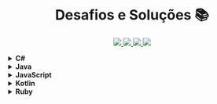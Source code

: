 <h1 align="center">Desafios e Soluções 📚</h1>

<p align="center">
  <a href="https://github.com/lucasrmagalhaes/desafios-DIO/issues">
    <img src="https://img.shields.io/github/issues/lucasrmagalhaes/desafios-DIO" /> 
  </a>
    
  <a href="https://github.com/lucasrmagalhaes/desafios-DIO/network/members">
    <img src="https://img.shields.io/github/forks/lucasrmagalhaes/desafios-DIO" /> 
  </a>
    
  <a href="https://github.com/lucasrmagalhaes/desafios-DIO/stargazers">
    <img src="https://img.shields.io/github/stars/lucasrmagalhaes/desafios-DIO" /> 
  </a>
    
   <a href="https://github.com/lucasrmagalhaes/desafios-DIO/blob/master/LICENSE">
    <img src="https://img.shields.io/github/license/lucasrmagalhaes/desafios-DIO" /> 
  </a>
</p>

<!-- C Sharp -->
<details>
    <summary><strong>C#</strong></summary>
    <br />
    <div align="left">
        <!-- Introdução a Programação com C# -->
        <table border=1>
            <tr>
                <th colspan="4">Introdução a Programação com C#</th>
            </tr>
            <tr>
                <th colspan="4"></th>
            </tr>
            <tr>
                <th>Etapa</th>
                <th>Desafio</th>
                <th>Solução</th>
                <th>Status</th>
            </tr>
            <tr>
                <td align="center">1</td>
                <td>Dividindo X por Y</td>
                <td><a href="https://github.com/EriFranca/DESAFIOS-DIO/tree/master/Desafios/C%23/01.%20Introdu%C3%A7%C3%A3o%20a%20Programa%C3%A7%C3%A3o%20com%20C%23">Código</a></td>
                <td align="center">✅</td>
            </tr>
            <tr>
                <td align="center">2</td>
                <td>Distância</td>
                <td><a href="https://github.com/lucasrmagalhaes/desafios-DIO/blob/master/Desafios/C%20Sharp/01.%20Introdu%C3%A7%C3%A3o%20a%20Programa%C3%A7%C3%A3o%20com%20C%23/2.%20Dist%C3%A2ncia/solucao.cs">Código</a></td>
                <td align="center">✅</td>
            </tr>
            <tr>
                <td align="center">3</td>
                <td>Quanta Mandioca?</td>
                <td><a href="https://github.com/lucasrmagalhaes/desafios-DIO/blob/master/Desafios/C%20Sharp/01.%20Introdu%C3%A7%C3%A3o%20a%20Programa%C3%A7%C3%A3o%20com%20C%23/3.%20Quanta%20Mandioca/solucao.cs">Código</a></td>
                <td align="center">✅</td>
        </table>
        <!-- Introdução a Programação com C# -->
        <!-- Introdução a Programação com .NET -->
        <table border=1>
            <tr>
                <th colspan="4">Introdução a Programação com .NET</th>
            </tr>
            <tr>
                <th colspan="4"></th>
            </tr>
            <tr>
                <th>Etapa</th>
                <th>Desafio</th>
                <th>Solução</th>
                <th>Status</th>
            </tr>
            <tr>
                <td align="center">1</td>
                <td>Dividindo X por Y</td>
                <td><a href="https://github.com/lucasrmagalhaes/desafios-DIO/blob/master/Desafios/C%20Sharp/07.%20%20Introdu%C3%A7%C3%A3o%20a%20Programa%C3%A7%C3%A3o%20com%20.NET/1.%20Dividindo%20X%20por%20Y/solucao.cs">Código</a></td>
                <td align="center">✅</td>
            </tr>
            <tr>
                <td align="center">2</td>
                <td>Bazinga!</td>
                <td><a href="https://github.com/lucasrmagalhaes/desafios-DIO/blob/master/Desafios/C%20Sharp/07.%20%20Introdu%C3%A7%C3%A3o%20a%20Programa%C3%A7%C3%A3o%20com%20.NET/2.%20Bazinga!/solucao.cs">Código</a></td>
                <td align="center">✅</td>
            </tr>
            <tr>
                <td align="center">3</td>
                <td>Coxinha de Bueno</td>
                <td><a href="https://github.com/lucasrmagalhaes/desafios-DIO/blob/master/Desafios/C%20Sharp/07.%20%20Introdu%C3%A7%C3%A3o%20a%20Programa%C3%A7%C3%A3o%20com%20.NET/3.%20Coxinha%20de%20Bueno/solucao.cs">Código</a></td>
                <td align="center">✅</td>
        </table>
        <!-- Introdução a Programação com .NET -->
        <!-- Desenvolvendo Algoritmos com C# -->
        <table border=1>
            <tr>
                <th colspan="4">Desenvolvendo Algoritmos com C#</th>
            </tr>
            <tr>
                <th colspan="4"></th>
            </tr>
            <tr>
                <th>Etapa</th>
                <th>Desafio</th>
                <th>Solução</th>
                <th>Status</th>
            </tr>
            <tr>
                <td align="center">1</td>
                <td>Cálculo de Viagem</td>
                <td><a href="https://github.com/lucasrmagalhaes/desafios-DIO/blob/master/Desafios/C%20Sharp/04.%20Desenvolvendo%20algoritmos%20com%20C%23/1.%20C%C3%A1lculo%20de%20Viagem/solucao.cs">Código</a></td>
                <td align="center">✅</td>
            </tr>
            <tr>
                <td align="center">2</td>
                <td>Álbum da Copa</td>
                <td><a href="https://github.com/lucasrmagalhaes/desafios-DIO/blob/master/Desafios/C%20Sharp/04.%20Desenvolvendo%20algoritmos%20com%20C%23/2.%20%C3%81lbum%20da%20Copa/solucao.cs">Código</a></td>
                <td align="center">✅</td>
            </tr>
            <tr>
                <td align="center">3</td>
                <td>Animal</td>
                <td><a href="https://github.com/lucasrmagalhaes/desafios-DIO/blob/master/Desafios/C%20Sharp/04.%20Desenvolvendo%20algoritmos%20com%20C%23/3.%20Animal/solucao.cs">Código</a></td>
                <td align="center">✅</td>
            </tr>
        </table>
        <!-- Desenvolvendo Algoritmos com C# -->
        <!-- Desafios Aritméticos em C# -->
        <table border=1>
            <tr>
                <th colspan="4">Desafios Aritméticos em C#</th>
            </tr>
            <tr>
                <th colspan="4"></th>
            </tr>
            <tr>
                <th>Etapa</th>
                <th>Desafio</th>
                <th>Solução</th>
                <th>Status</th>
            </tr>
            <tr>
                <td align="center">1</td>
                <td>Média 1</td>
                <td><a href="https://github.com/lucasrmagalhaes/desafios-DIO/blob/master/Desafios/C%20Sharp/06.%20Desafios%20Aritm%C3%A9ticos%20em%20C%23/1.%20M%C3%A9dia%201/solucao.cs">Código</a></td>
                <td align="center">✅</td>
            </tr>
            <tr>
                <td align="center">2</td>
                <td>Crescimento Populacional</td>
                <td><a href="https://github.com/lucasrmagalhaes/desafios-DIO/blob/master/Desafios/C%20Sharp/06.%20Desafios%20Aritm%C3%A9ticos%20em%20C%23/2.%20Crescimento%20Populacional/solucao.cs">Código</a></td>
                <td align="center">✅</td>
            </tr>
            <tr>
                <td align="center">3</td>
                <td>Bazinga!</td>
                <td><a href="https://github.com/lucasrmagalhaes/desafios-DIO/blob/master/Desafios/C%20Sharp/06.%20Desafios%20Aritm%C3%A9ticos%20em%20C%23/3.%20Bazinga!/solucao.cs">Código</a></td>
                <td align="center">✅</td>
            </tr>
            <tr>
                <td align="center">4</td>
                <td>Tempo de um Evento</td>
                <td><a href="https://github.com/lucasrmagalhaes/desafios-DIO/blob/master/Desafios/C%20Sharp/06.%20Desafios%20Aritm%C3%A9ticos%20em%20C%23/4.%20Tempo%20de%20um%20Evento/solucao.cs">Código</a></td>
                <td align="center">✅</td>
            </tr>
            <tr>
                <td align="center">5</td>
                <td>Comunicação em Piralândia</td>
                <td><a href="https://github.com/lucasrmagalhaes/desafios-DIO/blob/master/Desafios/C%20Sharp/06.%20Desafios%20Aritm%C3%A9ticos%20em%20C%23/5.%20Comunica%C3%A7%C3%A3o%20em%20Piral%C3%A2ndia/solucao.cs">Código</a></td>
                <td align="center">✅</td>
            </tr>
        </table>
        <!-- Desafios Aritméticos em C# -->
        <!-- Desafios Intermediários C# -->
        <table border=1>
            <tr>
                <th colspan="4">Desafios Intermediários C#</th>
            </tr>
            <tr>
                <th colspan="4" align="center">Take Blip Fullstack Developer #2</th>
            </tr>
            <tr>
                <th>Etapa</th>
                <th>Desafio</th>
                <th>Solução</th>
                <th>Status</th>
            </tr>
            <tr>
                <td align="center">1</td>
                <td>Crescimento Populacional</td>
                <td><a href="https://github.com/lucasrmagalhaes/desafios-DIO/blob/master/Desafios/C%20Sharp/09.%20Desafios%20Intermedi%C3%A1rios%20C%23/1.%20Crescimento%20Populacional/solucao.cs">Código</a></td>
                <td align="center">✅</td>
            </tr>
            <tr>
                <td align="center">2</td>
                <td>Preenchimento de Vetor I</td>
                <td><a href="https://github.com/lucasrmagalhaes/desafios-DIO/blob/master/Desafios/C%20Sharp/09.%20Desafios%20Intermedi%C3%A1rios%20C%23/2.%20Preenchimento%20de%20Vetor%20I/solucao.cs">Código</a></td>
                <td align="center">✅</td>
            </tr>
            <tr>
                <td align="center">3</td>
                <td>Trigo no Tabuleiro</td>
                <td><a href="https://github.com/lucasrmagalhaes/desafios-DIO/blob/master/Desafios/C%20Sharp/09.%20Desafios%20Intermedi%C3%A1rios%20C%23/3.%20Trigo%20no%20Tabuleiro/solucao.cs">Código</a></td>
                <td align="center">✅</td>
            </tr>
            </tr>
        </table>
        <!-- Desafios Intermediários C# -->
        <!-- Resolvendo Algoritmos -->
        <table border=1>
            <tr>
                <th colspan="4">Resolvendo Algoritmos</th>
            </tr>
            <tr>
                <th colspan="4"></th>
            </tr>
            <tr>
                <th>Etapa</th>
                <th>Desafio</th>
                <th>Solução</th>
                <th>Status</th>
            </tr>
            <tr>
                <td align="center">1</td>
                <td>Hora da Corrida</td>
                <td><a href="https://github.com/lucasrmagalhaes/desafios-DIO/blob/master/Desafios/C%20Sharp/02.%20Resolvendo%20Algoritmos/1.%20Hora%20da%20Corrida/solucao.cs">Código</a></td>
                <td align="center">✅</td>
            </tr>
            <tr>
                <td align="center">2</td>
                <td>Cardápio Aéreo</td>
                <td><a href="https://github.com/lucasrmagalhaes/desafios-DIO/blob/master/Desafios/C%20Sharp/02.%20Resolvendo%20Algoritmos/2.%20Card%C3%A1pio%20A%C3%A9reo/solucao.cs">Código</a></td>
                <td align="center">✅</td>
            </tr>
            <tr>
                <td align="center">3</td>
                <td>Pizza Antes do Final do Ano</td>
                <td><a href="https://github.com/lucasrmagalhaes/desafios-DIO/blob/master/Desafios/C%20Sharp/02.%20Resolvendo%20Algoritmos/3.%20Pizza%20Antes%20do%20Final%20do%20Ano/solucao.cs">Código</a></td>
                <td align="center">✅</td>
            </tr>
            <tr>
                <td align="center">4</td>
                <td>Conversão de Tempo</td>
                <td><a href="https://github.com/lucasrmagalhaes/desafios-DIO/blob/master/Desafios/C%20Sharp/02.%20Resolvendo%20Algoritmos/4.%20Convers%C3%A3o%20de%20Tempo/solucao.cs">Código</a></td>
                <td align="center">✅</td>
            </tr>
            <tr>
                <td align="center">5</td>
                <td>Idade em Dias</td>
                <td><a href="https://github.com/lucasrmagalhaes/desafios-DIO/blob/master/Desafios/C%20Sharp/02.%20Resolvendo%20Algoritmos/5.%20Idade%20em%20Dias/solucao.cs">Código</a></td>
                <td align="center">✅</td>
            </tr>
            <tr>
                <td align="center">6</td>
                <td>Tempo do Dobby</td>
                <td><a href="https://github.com/lucasrmagalhaes/desafios-DIO/blob/master/Desafios/C%20Sharp/02.%20Resolvendo%20Algoritmos/6.%20Tempo%20do%20Dobby/solucao.cs">Código</a></td>
                <td align="center">✅</td>
            </tr>
            <tr>
                <td align="center">7</td>
                <td>Rodízio de Cavalos e Carruagens</td>
                <td><a href="https://github.com/lucasrmagalhaes/desafios-DIO/blob/master/Desafios/C%20Sharp/02.%20Resolvendo%20Algoritmos/7.%20Rod%C3%ADzio%20de%20Cavalos%20e%20Carruagens/solucao.cs">Código</a></td>
                <td align="center">✅</td>
            </tr>
        </table>
        <!-- Resolvendo Algoritmos -->
        <!-- Solução de Problemas em C# -->
        <table border=1>
            <tr>
                <th colspan="4">Solução de Problemas em C#</th>
            </tr>
            <tr>
                <th colspan="4"></th>
            </tr>
            <tr>
                <th>Etapa</th>
                <th>Desafio</th>
                <th>Solução</th>
                <th>Status</th>
            </tr>
            <tr>
                <td align="center">1</td>
                <td>Consumo Médio do Automóvel</td>
                <td><a href="https://github.com/lucasrmagalhaes/desafios-DIO/blob/master/Desafios/C%20Sharp/05.%20Solu%C3%A7%C3%A3o%20de%20Problemas%20em%20C%23/1.%20Consumo%20M%C3%A9dio%20do%20Autom%C3%B3vel/solucao.cs">Código</a></td>
                <td align="center">✅</td>
            </tr>
            <tr>
                <td align="center">2</td>
                <td>DDD</td>
                <td><a href="https://github.com/lucasrmagalhaes/desafios-DIO/blob/master/Desafios/C%20Sharp/05.%20Solu%C3%A7%C3%A3o%20de%20Problemas%20em%20C%23/2.%20DDD/solucao.cs">Código</a></td>
                <td align="center">✅</td>
            </tr>
            <tr>
                <td align="center">3</td>
                <td>Aumento de Salário</td>
                <td><a href="https://github.com/lucasrmagalhaes/desafios-DIO/blob/master/Desafios/C%20Sharp/05.%20Solu%C3%A7%C3%A3o%20de%20Problemas%20em%20C%23/3.%20Aumento%20de%20Sal%C3%A1rio/solucao.cs">Código</a></td>
                <td align="center">✅</td>
            </tr>
        </table>
        <!-- Solução de Problemas em C# -->
        <!-- Solução de Problemas Essencias com C# -->
        <table border=1>
            <tr>
                <th colspan="4">Solução de Problemas Essencias com C#</th>
            </tr>
            <tr>
                <th colspan="4"></th>
            </tr>
            <tr>
                <th>Etapa</th>
                <th>Desafio</th>
                <th>Solução</th>
                <th>Status</th>
            </tr>
            <tr>
                <td align="center">1</td>
                <td>Quadrado e ao Cubo</td>
                <td><a href="https://github.com/lucasrmagalhaes/desafios-DIO/blob/master/Desafios/C%20Sharp/03.%20Solu%C3%A7%C3%A3o%20de%20Problemas%20Essenciais%20com%20C%23/1.%20Quadrado%20e%20ao%20Cubo/solucao.cs">Código</a></td>
                <td align="center">✅</td>
            </tr>
            <tr>
                <td align="center">2</td>
                <td>A Corrida de Tartarugas</td>
                <td><a href="https://github.com/lucasrmagalhaes/desafios-DIO/blob/master/Desafios/C%20Sharp/03.%20Solu%C3%A7%C3%A3o%20de%20Problemas%20Essenciais%20com%20C%23/2.%20A%20Corrida%20de%20Tartarugas/solucao.cs">Código</a></td>
                <td align="center">✅</td>
            </tr>
            <tr>
                <td align="center">3</td>
                <td>Ultrapassando V</td>
                <td><a href="https://github.com/lucasrmagalhaes/desafios-DIO/blob/master/Desafios/C%20Sharp/03.%20Solu%C3%A7%C3%A3o%20de%20Problemas%20Essenciais%20com%20C%23/3.%20Ultrapassando%20V/solucao.cs">Código</a></td>
                <td align="center">✅</td>
            </tr>
            <tr>
                <td align="center">4</td>
                <td>Validação de Nota</td>
                <td><a href="https://github.com/lucasrmagalhaes/desafios-DIO/blob/master/Desafios/C%20Sharp/03.%20Solu%C3%A7%C3%A3o%20de%20Problemas%20Essenciais%20com%20C%23/4.%20Valida%C3%A7%C3%A3o%20de%20Nota/solucao.cs">Código</a></td>
                <td align="center">✅</td>
            </tr>
            <tr>
                <td align="center">5</td>
                <td>Pedro Bento e o Mundo de OZ</td>
                <td><a href="https://github.com/lucasrmagalhaes/desafios-DIO/blob/master/Desafios/C%20Sharp/03.%20Solu%C3%A7%C3%A3o%20de%20Problemas%20Essenciais%20com%20C%23/5.%20Pedro%20Bento%20e%20o%20Mundo%20de%20OZ/solucao.cs">Código</a></td>
                <td align="center">✅</td>
            </tr>
        </table>
        <!-- Solução de Problemas Essencias com C# -->
        <!-- Praticando Programação em C# -->
        <table border=1>
            <tr>
                <th colspan="4">Praticando Programação em C#</th>
            </tr>
            <tr>
                <th colspan="4"></th>
            </tr>
            <tr>
                <th>Etapa</th>
                <th>Desafio</th>
                <th>Solução</th>
                <th>Status</th>
            </tr>
            <tr>
                <td align="center">1</td>
                <td><a href="https://github.com/lucasrmagalhaes/desafios-DIO/blob/master/Desafios/C%20Sharp/08.%20Praticando%20Programa%C3%A7%C3%A3o%20em%20C%23/1.%20Coordenadas%20de%20um%20Ponto/README.md">Coordenadas de um Ponto</a></td>
                <td><a href="https://github.com/lucasrmagalhaes/desafios-DIO/blob/master/Desafios/C%20Sharp/08.%20Praticando%20Programa%C3%A7%C3%A3o%20em%20C%23/1.%20Coordenadas%20de%20um%20Ponto/solucao.cs">Código</a></td>
                <td align="center">✅</td>
            </tr>
            <tr>
                <td align="center">2</td>
                <td><a href="https://github.com/lucasrmagalhaes/desafios-DIO/blob/master/Desafios/C%20Sharp/08.%20Praticando%20Programa%C3%A7%C3%A3o%20em%20C%23/2.%20Compras%20no%20Supermercado/README.md">Compras no Supermercado</a></td>
                <td><a href="https://github.com/lucasrmagalhaes/desafios-DIO/blob/master/Desafios/C%20Sharp/08.%20Praticando%20Programa%C3%A7%C3%A3o%20em%20C%23/2.%20Compras%20no%20Supermercado/solucao.cs">Código</a></td>
                <td align="center">✅</td>
            </tr>
            <tr>
                <td align="center">3</td>
                <td><a href="https://github.com/lucasrmagalhaes/desafios-DIO/blob/master/Desafios/C%20Sharp/08.%20Praticando%20Programa%C3%A7%C3%A3o%20em%20C%23/3.%20Pink%20e%20C%C3%A9rebro/README.md">Pink e Cérebro</a></td>
                <td><a href="https://github.com/lucasrmagalhaes/desafios-DIO/blob/master/Desafios/C%20Sharp/08.%20Praticando%20Programa%C3%A7%C3%A3o%20em%20C%23/3.%20Pink%20e%20C%C3%A9rebro/solucao.cs">Código</a></td>
                <td align="center">✅</td>
            </tr>
        </table>
        <!-- Praticando Programação em C# -->
        <!-- Primeiros desafios em C# -->
        <table border=1>
            <tr>
                <th colspan="4">Primeiros desafios em C#</th>
            </tr>
            <tr>
                <th colspan="4">Take Blip Fullstack Developer #2</th>
            </tr>
            <tr>
                <th>Etapa</th>
                <th>Desafio</th>
                <th>Solução</th>
                <th>Status</th>
            </tr>
            <tr>
                <td align="center">1</td>
                <td>Distância</td>
                <td><a href="https://github.com/lucasrmagalhaes/desafios-DIO/blob/primeiros_desafios_em_c%23/Desafios/C%20Sharp/10.%20Primeiros%20desafios%20em%20C%23/1.%20Dist%C3%A2ncia/solucao.cs">Código</a></td>
                <td align="center">✅</td>
            </tr>
            <tr>
                <td align="center">2</td>
                <td>Diferença</td>
                <td><a href="https://github.com/lucasrmagalhaes/desafios-DIO/blob/primeiros_desafios_em_c%23/Desafios/C%20Sharp/10.%20Primeiros%20desafios%20em%20C%23/2.%20Diferen%C3%A7a/solucao.cs">Código</a></td>
                <td align="center">✅</td>
            </tr>
            <tr>
                <td align="center">3</td>
                <td>Média 1</td>
                <td><a href="https://github.com/lucasrmagalhaes/desafios-DIO/blob/primeiros_desafios_em_c%23/Desafios/C%20Sharp/10.%20Primeiros%20desafios%20em%20C%23/3.%20M%C3%A9dia%201/solucao.cs">Código</a></td>
                <td align="center">✅</td>
            </tr>
        </table>
        <!-- Potencial .Net developer em C# -->
        <table border=1>
            <tr>
                <th colspan="4">Potencial .Net developereem C#</th>
            </tr>
            <tr>
                <th colspan="4"></th>
            </tr>
            <tr>
                <th>Etapa</th>
                <th>Desafio</th>
                <th>Solução</th>
                <th>Status</th>
            </tr>
            <tr>
                <td align="center">1</td>
                <td>Subtraindo o produto e a soma de um número inteiro</td>
                <td><a href="">Código</a></td>
                <td align="center">✅</td>
            </tr>
            <tr>
                <td align="center">2</td>
                <td>Encaixa ou Não?</td>
                <td><a href="">Código</a></td>
                <td align="center">✅</td>
            </tr>
            <tr>
                <td align="center">3</td>
                <td>Três Divisores</td>
                <td><a href="">Código</a></td>
                <td align="center">✅</td>
            </tr>
            <tr>
                <td align="center">4</td>
                <td>Elemento Majoritário</td>
                <td><a href="">Código</a></td>
                <td align="center">✅</td>
            </tr> 
            <tr>
                <td align="center">5</td>
                <td>Aumento de Salário</td>
                <td><a href="">Código</a></td>
                <td align="center">✅</td>
            </tr> 
            <tr>
                <td align="center">6</td>
                <td>A Corrida de Tartarugas</td>
                <td><a href="">Código</a></td>
                <td align="center">✅</td>
            </tr>     
        </table>
        <!-- Primeiros desafios em C# -->
    </div>
</details>
<!-- C Sharp -->

<!-- Java -->
<details>
    <summary><strong>Java</strong></summary>
    <br />
    <div align="left">
        <!-- Ordenação e Filtros em Java -->
        <table border=1>
            <tr>
                <th colspan="4">Ordenação e Filtros em Java</th>
            </tr>
            <tr>
                <th colspan="4"></th>
            </tr>
            <tr>
                <th>Etapa</th>
                <th>Desafio</th>
                <th>Solução</th>
                <th>Status</th>
            </tr>
            <tr>
                <td align="center">1</td>
                <td>Ordenando Números Pares e Ímpares</td>
                <td><a href="https://github.com/lucasrmagalhaes/desafios-DIO/blob/master/Desafios/Java/1.%20Ordena%C3%A7%C3%A3o%20e%20Filtros%20em%20Java/1.%20Ordenando%20N%C3%BAmeros%20Pares%20e%20%C3%8Dmpares/OrderingEvenNumbers.java">Código</a></td>
                <td align="center">✅</td>
            </tr>
            <tr>
                <td align="center">2</td>
                <td>Compras no Supermercado</td>
                <td><a href="https://github.com/lucasrmagalhaes/desafios-DIO/blob/master/Desafios/Java/1.%20Ordena%C3%A7%C3%A3o%20e%20Filtros%20em%20Java/2.%20Compras%20no%20Supermercado/SupermarketShopping.java">Código</a></td>
                <td align="center">✅</td>
            </tr>
            <tr>
                <td align="center">3</td>
                <td>Uniformes de Final de Ano</td>
                <td><a href="https://github.com/lucasrmagalhaes/desafios-DIO/blob/master/Desafios/Java/1.%20Ordena%C3%A7%C3%A3o%20e%20Filtros%20em%20Java/3.%20Uniformes%20de%20Final%20de%20Ano/YearEndUniform.java">Código</a></td>
                <td align="center">✅</td>
            </tr>
            <tr>
                <td align="center">4</td>
                <td>Fila do Banco</td>
                <td><a href="https://github.com/lucasrmagalhaes/desafios-DIO/blob/master/Desafios/Java/1.%20Ordena%C3%A7%C3%A3o%20e%20Filtros%20em%20Java/4.%20Fila%20do%20Banco/BankQueue.java">Código</a></td>
                <td align="center">✅</td>
            </tr>
            <tr>
                <td align="center">5</td>
                <td>Gincana no Acampamento</td>
                <td><a href="https://github.com/lucasrmagalhaes/desafios-DIO/blob/master/Desafios/Java/1.%20Ordena%C3%A7%C3%A3o%20e%20Filtros%20em%20Java/5.%20Gincana%20no%20Acampamento/GymkhanaInTheCamp.java">Código</a></td>
                <td align="center">✅</td>
            </tr>
        </table>
        <!-- Resolvendo Algoritmos com Java -->
        <table border=1>
            <tr>
                <th colspan="4">Resolvendo Algoritmos com Java</th>
            </tr>
            <tr>
                <th colspan="4"></th>
            </tr>
            <tr>
                <th>Etapa</th>
                <th>Desafio</th>
                <th>Solução</th>
                <th>Status</th>
            </tr>
            <tr>
                <td align="center">1</td>
                <td>Coração das Cartas</td>
                <td><a href="https://github.com/lucasrmagalhaes/desafios-DIO/blob/master/Desafios/Java/2.%20Resolvendo%20Algoritmos%20com%20Java/1.%20Cora%C3%A7%C3%A3o%20das%20Cartas/Main.java">Código</a></td>
                <td align="center">✅</td>
            </tr>
            <tr>
                <td align="center">2</td>
                <td>Abreviando Posts do Blog</td>
                <td><a href="https://github.com/lucasrmagalhaes/desafios-DIO/blob/master/Desafios/Java/2.%20Resolvendo%20Algoritmos%20com%20Java/2.%20Abreviando%20Posts%20do%20Blog/Main.java">Código</a></td>
                <td align="center">✅</td>
            </tr>
            <tr>
                <td align="center">3</td>
                <td>Combinação de Strings</td>
                <td><a href="https://github.com/lucasrmagalhaes/desafios-DIO/blob/master/Desafios/Java/2.%20Resolvendo%20Algoritmos%20com%20Java/3.%20Combina%C3%A7%C3%A3o%20de%20Strings/Main.java">Código</a></td>
                <td align="center">✅</td>
            </tr>
            <tr>
                <td align="center">4</td>
                <td>Hash Mágico</td>
                <td><a href="https://github.com/lucasrmagalhaes/desafios-DIO/blob/master/Desafios/Java/2.%20Resolvendo%20Algoritmos%20com%20Java/4.%20Hash%20M%C3%A1gico/Main.java">Código</a></td>
                <td align="center">✅</td>
            </tr>
            <tr>
                <td align="center">5</td>
                <td>O Tabuleiro Secreto</td>
                <td><a href="https://github.com/lucasrmagalhaes/desafios-DIO/blob/master/Desafios/Java/2.%20Resolvendo%20Algoritmos%20com%20Java/5.%20O%20Tabuleiro%20Secreto/Main.java">Código</a></td>
                <td align="center">✅</td>
            </tr>
        </table>
        <!-- Solução de Problemas Básicos em Java -->
        <table border=1>
            <tr>
                <th colspan="4">Solução de Problemas Básicos em Java</th>
            </tr>
            <tr>
                <th colspan="4"></th>
            </tr>
            <tr>
                <th>Etapa</th>
                <th>Desafio</th>
                <th>Solução</th>
                <th>Status</th>
            </tr>
            <tr>
                <td align="center">1</td>
                <td>Exibindo Números Pares</td>
                <td><a href="https://github.com/lucasrmagalhaes/desafios-DIO/blob/master/Desafios/Java/3.%20Solu%C3%A7%C3%A3o%20de%20Problemas%20B%C3%A1sicos%20em%20Java/1.%20Exibindo%20N%C3%BAmeros%20Pares/solucao.java">Código</a></td>
                <td align="center">✅</td>
            </tr>
            <tr>
                <td align="center">2</td>
                <td>Idade em Dias</td>
                <td><a href="https://github.com/lucasrmagalhaes/desafios-DIO/blob/master/Desafios/Java/3.%20Solu%C3%A7%C3%A3o%20de%20Problemas%20B%C3%A1sicos%20em%20Java/2.%20Idade%20em%20Dias/solucao.java">Código</a></td>
                <td align="center">✅</td>
            </tr>
            <tr>
                <td align="center">3</td>
                <td>Notas da Prova</td>
                <td><a href="https://github.com/lucasrmagalhaes/desafios-DIO/blob/master/Desafios/Java/3.%20Solu%C3%A7%C3%A3o%20de%20Problemas%20B%C3%A1sicos%20em%20Java/3.%20Notas%20da%20Prova/solucao.java">Código</a></td>
                <td align="center">✅</td>
            </tr>
        </table>
    </div>
</details>

<!-- JavaScript -->
<details> 
    <summary><strong>JavaScript</strong></summary>
    <br />
    <div align="left">
        <!-- Introdução a Programação -->
        <table border=1>
            <tr>
                <th colspan="4">Introdução a Programação</th>
            </tr>
            <tr>
                <th colspan="4"></th>
            </tr>
            <tr>
                <th>Etapa</th>
                <th>Desafio</th>
                <th>Solução</th>
                <th>Status</th>
            </tr>
            <tr>
                <td align="center">1</td>
                <td>Dividindo X por Y</td>
                <td><a href="https://github.com/lucasrmagalhaes/desafios-DIO/blob/master/Desafios/JavaScript/1.%20Introdu%C3%A7%C3%A3o%20a%20Programa%C3%A7%C3%A3o/1.1.%20Dvividindo%20X%20por%20Y/solucao.js">Código</a></td>
                <td align="center">✅</td>
            </tr>
            <tr>
                <td align="center">2</td>
                <td>Distância</td>
                <td><a href="https://github.com/lucasrmagalhaes/desafios-DIO/blob/master/Desafios/JavaScript/1.%20Introdu%C3%A7%C3%A3o%20a%20Programa%C3%A7%C3%A3o/1.2.%20Dist%C3%A2ncia/solucao.js">Código</a></td>
                <td align="center">✅</td>
            </tr>
            <tr>
                <td align="center">3</td>
                <td>Quanta Mandioca?</td>
                <td><a href="https://github.com/lucasrmagalhaes/desafios-DIO/blob/master/Desafios/JavaScript/1.%20Introdu%C3%A7%C3%A3o%20a%20Programa%C3%A7%C3%A3o/1.3.%20Quanta%20Mandioca/solucao.js">Código</a></td>
                <td align="center">✅</td>
            </tr>
        </table>
        <!-- Introdução a Programação com JavaScript -->
        <table border=1>
            <tr>
                <th colspan="4">Introdução a Programação com JavaScript</th>
            </tr>
            <tr>
                <th colspan="4"></th>
            </tr>
            <tr>
                <th>Etapa</th>
                <th>Desafio</th>
                <th>Solução</th>
                <th>Status</th>
            </tr>
            <tr>
                <td align="center">1</td>
                <td>Visita na Feira</td>
                <td><a href="https://github.com/lucasrmagalhaes/desafios-DIO/blob/master/Desafios/JavaScript/7.%20Introdu%C3%A7%C3%A3o%20a%20Programa%C3%A7%C3%A3o%20com%20JavaScript/1.%20Visita%20na%20Feira/solucao.js">Código</a></td>
                <td align="center">✅</td>
            </tr>
            <tr>
                <td align="center">2</td>
                <td>Multiplicação Simples</td>
                <td><a href="https://github.com/lucasrmagalhaes/desafios-DIO/blob/master/Desafios/JavaScript/7.%20Introdu%C3%A7%C3%A3o%20a%20Programa%C3%A7%C3%A3o%20com%20JavaScript/2.%20Multiplica%C3%A7%C3%A3o%20Simples/solucao.js">Código</a></td>
                <td align="center">✅</td>
            </tr>
            <tr>
                <td align="center">3</td>
                <td>Folha de Pagamento</td>
                <td><a href="https://github.com/lucasrmagalhaes/desafios-DIO/blob/master/Desafios/JavaScript/7.%20Introdu%C3%A7%C3%A3o%20a%20Programa%C3%A7%C3%A3o%20com%20JavaScript/3.%20Folha%20de%20Pagamento/solucao.js">Código</a></td>
                <td align="center">✅</td>
            </tr>
        </table>
        <!-- Fundamentos Aritméticos -->
        <table border=1>
            <tr>
                <th colspan="4">Fundamentos Aritméticos</th>
            </tr>
            <tr>
                <th colspan="4"></th>
            </tr>
            <tr>
                <th>Etapa</th>
                <th>Desafio</th>
                <th>Solução</th>
                <th>Status</th>
            </tr>
            <tr>
                <td align="center">1</td>
                <td>Quantidade de Números Positivos</td>
                <td><a href="https://github.com/lucasrmagalhaes/desafios-DIO/blob/master/Desafios/JavaScript/2.%20Fundamentos%20Aritm%C3%A9ticos/2.1.%20Quantidade%20de%20N%C3%BAmeros%20Positivos/solucao.js">Código</a></td>
                <td align="center">✅</td>
            </tr>
            <tr>
                <td align="center">2</td>
                <td>Exibindo Números Pares</td>
                <td><a href="https://github.com/lucasrmagalhaes/desafios-DIO/blob/master/Desafios/JavaScript/2.%20Fundamentos%20Aritm%C3%A9ticos/2.2.%20Exibindo%20N%C3%BAmeros%20Pares/solucao.js">Código</a></td>
                <td align="center">✅</td>
            </tr>
            <tr>
                <td align="center">3</td>
                <td>Análise de Números</td>
                <td><a href="https://github.com/lucasrmagalhaes/desafios-DIO/blob/master/Desafios/JavaScript/2.%20Fundamentos%20Aritm%C3%A9ticos/2.3.%20An%C3%A1lise%20de%20N%C3%BAmeros/solucao.js">Código</a></td>
                <td align="center">✅</td>
            </tr>
            <tr>
                <td align="center">4</td>
                <td>Contagem de Cédulas</td>
                <td><a href="https://github.com/lucasrmagalhaes/desafios-DIO/blob/master/Desafios/JavaScript/2.%20Fundamentos%20Aritm%C3%A9ticos/2.4.%20Contagem%20de%20C%C3%A9dulas/solucao.js">Código</a></td>
                <td align="center">✅</td>
            </tr>
            <tr>
                <td align="center">5</td>
                <td>Consumo Médio do Automóvel</td>
                <td><a href="https://github.com/lucasrmagalhaes/desafios-DIO/blob/master/Desafios/JavaScript/2.%20Fundamentos%20Aritm%C3%A9ticos/2.5.%20Consumo%20M%C3%A9dio%20do%20Autom%C3%B3vel/solucao.js">Código</a></td>
                <td align="center">✅</td>
            </tr>
        </table>
        <!-- Problemas Aritméticos -->
        <table border=1>
            <tr>
                <th colspan="4">Problemas Aritméticos</th>
            </tr>
            <tr>
                <th colspan="4"></th>
            </tr>
            <tr>
                <th>Etapa</th>
                <th>Desafio</th>
                <th>Solução</th>
                <th>Status</th>
            </tr>
            <tr>
                <td align="center">1</td>
                <td>Soma Simples</td>
                <td><a href="https://github.com/lucasrmagalhaes/desafios-DIO/blob/master/Desafios/JavaScript/3.%20Problemas%20Aritm%C3%A9ticos/3.1.%20Soma%20Simples/solucao.js">Código</a></td>
                <td align="center">✅</td>
            </tr>
            <tr>
                <td align="center">2</td>
                <td>Coxinha de Bueno</td>
                <td><a href="https://github.com/lucasrmagalhaes/desafios-DIO/blob/master/Desafios/JavaScript/3.%20Problemas%20Aritm%C3%A9ticos/3.2.%20Coxinha%20de%20Bueno/solucao.js">Código</a></td>
                <td align="center">✅</td>
            </tr>
            <tr>
                <td align="center">3</td>
                <td>Cálculo da Viagem</td>
                <td><a href="https://github.com/lucasrmagalhaes/desafios-DIO/blob/master/Desafios/JavaScript/3.%20Problemas%20Aritm%C3%A9ticos/3.3.%20C%C3%A1lculo%20da%20Viagem/solucao.js">Código</a></td>
                <td align="center">✅</td>
            </tr>
            <tr>
                <td align="center">4</td>
                <td>Imposto de Renda</td>
                <td><a href="https://github.com/lucasrmagalhaes/desafios-DIO/blob/master/Desafios/JavaScript/3.%20Problemas%20Aritm%C3%A9ticos/3.4.%20Imposto%20de%20Renda/solucao.js">Código</a></td>
                <td align="center">✅</td>
            </tr>
            <tr>
                <td align="center">5</td>
                <td>Teorema da Divisão Euclidiana</td>
                <td><a href="https://github.com/lucasrmagalhaes/desafios-DIO/blob/master/Desafios/JavaScript/3.%20Problemas%20Aritm%C3%A9ticos/3.5.%20Teorema%20da%20Divis%C3%A3o%20Euclidiana/solucao.js">Código</a></td>
                <td align="center">✅</td>
            </tr>
        </table>
        <!-- Solução de Problemas Básicos em JavaScript -->
        <table border=1>
            <tr>
                <th colspan="4">Solução de Problemas Básicos em JavaScript</th>
            </tr>
            <tr>
                <th colspan="4"></th>
            </tr>
            <tr>
                <th>Etapa</th>
                <th>Desafio</th>
                <th>Solução</th>
                <th>Status</th>
            </tr>
            <tr>
                <td align="center">1</td>
                <td>Dividindo X por Y</td>
                <td><a href="https://github.com/lucasrmagalhaes/desafios-DIO/blob/master/Desafios/JavaScript/8.%20%20Solu%C3%A7%C3%A3o%20de%20Problemas%20B%C3%A1sicos%20em%20JavaScript/1.%20Dividindo%20X%20por%20Y/solucao.js">Código</a></td>
                <td align="center">✅</td>
            </tr>
            <tr>
                <td align="center">2</td>
                <td>Blobs</td>
                <td><a href="https://github.com/lucasrmagalhaes/desafios-DIO/blob/master/Desafios/JavaScript/8.%20%20Solu%C3%A7%C3%A3o%20de%20Problemas%20B%C3%A1sicos%20em%20JavaScript/2.%20Blobs/solucao.js">Código</a></td>
                <td align="center">✅</td>
            </tr>
            <tr>
                <td align="center">3</td>
                <td>Tipos de Combustível</td>
                <td><a href="https://github.com/lucasrmagalhaes/desafios-DIO/blob/master/Desafios/JavaScript/8.%20%20Solu%C3%A7%C3%A3o%20de%20Problemas%20B%C3%A1sicos%20em%20JavaScript/3.%20Tipo%20de%20Combust%C3%ADvel/solucao.js">Código</a></td>
                <td align="center">✅</td>
            </tr>
        </table>
        <!-- Soluções e Problemas Essenciais -->
        <table border=1>
            <tr>
                <th colspan="4">Soluções e Problemas Essenciais</th>
            </tr>
            <tr>
                <th colspan="4"></th>
            </tr>
            <tr>
                <th>Etapa</th>
                <th>Desafio</th>
                <th>Solução</th>
                <th>Status</th>
            </tr>
            <tr>
                <td align="center">1</td>
                <td>Quadrado e ao Cubo</td>
                <td><a href="https://github.com/lucasrmagalhaes/desafios-DIO/blob/master/Desafios/JavaScript/4.%20Solu%C3%A7%C3%A3o%20de%20Problemas%20Essenciais/4.1.%20Quadrado%20e%20ao%20Cubo/solucao.js">Código</a></td>
                <td align="center">✅</td>
            </tr>
            <tr>
                <td align="center">2</td>
                <td>A Corrida de Tartarugas</td>
                <td><a href="https://github.com/lucasrmagalhaes/desafios-DIO/blob/master/Desafios/JavaScript/4.%20Solu%C3%A7%C3%A3o%20de%20Problemas%20Essenciais/4.2.%20A%20Corrida%20de%20Tartarugas/solucao.js">Código</a></td>
                <td align="center">✅</td>
            </tr>
            <tr>
                <td align="center">3</td>
                <td>Ultrapassando V</td>
                <td><a href="https://github.com/lucasrmagalhaes/desafios-DIO/blob/master/Desafios/JavaScript/4.%20Solu%C3%A7%C3%A3o%20de%20Problemas%20Essenciais/4.3.%20Ultrapassando%20V/solucao.js">Código</a></td>
                <td align="center">✅</td>
            </tr>
            <tr>
                <td align="center">4</td>
                <td>Validação da Nota</td>
                <td><a href="https://github.com/lucasrmagalhaes/desafios-DIO/blob/master/Desafios/JavaScript/4.%20Solu%C3%A7%C3%A3o%20de%20Problemas%20Essenciais/4.4.%20Valida%C3%A7%C3%A3o%20da%20Nota/solucao.js">Código</a></td>
                <td align="center">✅</td>
            </tr>
            <tr>
                <td align="center">5</td>
                <td>Pedro Bento e o Mundo de OZ</td>
                <td><a href="https://github.com/lucasrmagalhaes/desafios-DIO/blob/master/Desafios/JavaScript/4.%20Solu%C3%A7%C3%A3o%20de%20Problemas%20Essenciais/4.5.%20Pedro%20Bento%20e%20o%20Mundo%20de%20OZ/solucao.js">Código</a></td>
                <td align="center">✅</td>
            </tr>
        </table>
        <!-- Busca e Laços de Repetição -->
        <table border=1>
            <tr>
                <th colspan="4">Busca e Laços de Repetição</th>
            </tr>
            <tr>
                <th colspan="4"></th>
            </tr>
            <tr>
                <th>Etapa</th>
                <th>Desafio</th>
                <th>Solução</th>
                <th>Status</th>
            </tr>
            <tr>
                <td align="center">1</td>
                <td>O Escolhido</td>
                <td><a href="https://github.com/lucasrmagalhaes/desafios-DIO/blob/master/Desafios/JavaScript/5.%20Busca%20e%20La%C3%A7os%20de%20Repeti%C3%A7%C3%A3o/5.1.%20O%20Escolhido/solucao.js">Código</a></td>
                <td align="center">✅</td>
            </tr>
            <tr>
                <td align="center">2</td>
                <td>Comunicação em Piralândia</td>
                <td><a href="https://github.com/lucasrmagalhaes/desafios-DIO/blob/master/Desafios/JavaScript/5.%20Busca%20e%20La%C3%A7os%20de%20Repeti%C3%A7%C3%A3o/5.2.%20Comunica%C3%A7%C3%A3o%20em%20Piral%C3%A2ndia/solucao.js">Código</a></td>
                <td align="center">✅</td>
            </tr>
            <tr>
                <td align="center">3</td>
                <td>Degustação de Vinho</td>
                <td><a href="https://github.com/lucasrmagalhaes/desafios-DIO/blob/master/Desafios/JavaScript/5.%20Busca%20e%20La%C3%A7os%20de%20Repeti%C3%A7%C3%A3o/5.3.%20Degusta%C3%A7%C3%A3o%20de%20Vinho/solucao.js">Código</a></td>
                <td align="center">✅</td>
            </tr>
            <tr>
                <td align="center">4</td>
                <td>Pink e Cérebro</td>
                <td><a href="https://github.com/lucasrmagalhaes/desafios-DIO/blob/master/Desafios/JavaScript/5.%20Busca%20e%20La%C3%A7os%20de%20Repeti%C3%A7%C3%A3o/5.4.%20Pink%20e%20C%C3%A9rebro/solution.js">Código</a></td>
                <td align="center">✅</td>
            </tr>
            <tr>
                <td align="center">5</td>
                <td>Menor e Posição</td>
                <td><a href="https://github.com/lucasrmagalhaes/desafios-DIO/blob/master/Desafios/JavaScript/5.%20Busca%20e%20La%C3%A7os%20de%20Repeti%C3%A7%C3%A3o/5.5.%20Menor%20e%20Posi%C3%A7%C3%A3o/solution.js">Código</a></td>
                <td align="center">✅</td>
            </tr>
        </table>
        <!-- Desenvolvimento de Problemas Avançados em JavaScript -->
        <table border=1>
            <tr>
                <th colspan="4">Desenvolvimento de Problemas Avançados em JavaScript</th>
            </tr>
            <tr>
                <th colspan="4"></th>
            </tr>
            <tr>
                <th>Etapa</th>
                <th>Desafio</th>
                <th>Solução</th>
                <th>Status</th>
            </tr>
            <tr>
                <td align="center">1</td>
                <td>Ordenando Números Pares e Ímpares</td>
                <td><a href="https://github.com/lucasrmagalhaes/desafios-DIO/blob/master/Desafios/JavaScript/6.%20Desenvolvimento%20de%20problemas%20avan%C3%A7ados%20em%20JavaScript/1.%20Ordenando%20N%C3%BAmeros%20Pares%20e%20%C3%8Dmpares/solucao.js">Código</a></td>
                <td align="center">✅</td>
            </tr>
            <tr>
                <td align="center">2</td>
                <td>Animal</td>
                <td><a href="https://github.com/lucasrmagalhaes/desafios-DIO/blob/master/Desafios/JavaScript/6.%20Desenvolvimento%20de%20problemas%20avan%C3%A7ados%20em%20JavaScript/2.%20Animal/solucao.js">Código</a></td>
                <td align="center">✅</td>
            </tr>
            <tr>
                <td align="center">3</td>
                <td>Compras no Supermercado</td>
                <td><a href="https://github.com/lucasrmagalhaes/desafios-DIO/blob/master/Desafios/JavaScript/6.%20Desenvolvimento%20de%20problemas%20avan%C3%A7ados%20em%20JavaScript/3.%20Compras%20no%20Supermercado/solucao.js">Código</a></td>
                <td align="center">✅</td>
            </tr>
        </table>
        <!-- Desafios Intermediários em Javascript -->
        <table border=1>
            <tr>
                <th colspan="4">Desafios Intermediários em Javascript</th>
            </tr>
            <tr>
                <th colspan="4"></th>
            </tr>
            <tr>
                <th>Etapa</th>
                <th>Desafio</th>
                <th>Solução</th>
                <th>Status</th>
            </tr>
            <tr>
                <td align="center">1</td>
                <td>Somando Munltiplos</td>
                <td><a href="https://github.com/EriFranca/DESAFIOS-DIO/tree/master/Desafios/JavaScript/9.%20Orange%20tech/1.%20Somando%20Multiplos">Código</a></td>
                <td align="center">✅</td>
            </tr>
            <tr>
                <td align="center">2</td>
                <td>Fuzzbuzz</td>
                <td><a href="https://github.com/EriFranca/DESAFIOS-DIO/tree/master/Desafios/JavaScript/9.%20Orange%20tech/2.%20FizzBuzz">Código</a></td>
                <td align="center">✅</td>
            </tr>
            <tr>
                <td align="center">3</td>
                <td>Uma Chamada Recursiva</td>
                <td><a href="https://github.com/EriFranca/DESAFIOS-DIO/tree/master/Desafios/JavaScript/9.%20Orange%20tech/3.%20Uma%20Chamada%20Recursiva">Código</a></td>
                <td align="center">✅</td>
            </tr>
            <tr>
                <td align="center">4</td>
                <td>Os Números São Iguais</td>
                <td><a href="https://github.com/EriFranca/DESAFIOS-DIO/tree/master/Desafios/JavaScript/9.%20Orange%20tech/4.%20Os%20N%C3%BAmeros%20s%C3%A3o%20Iguais">Código</a></td>
                <td align="center">✅</td>
            </tr>
            <tr>
                <td align="center">5</td>
                <td>Busca Sequencial</td>
                <td><a href="https://github.com/EriFranca/DESAFIOS-DIO/tree/master/Desafios/JavaScript/9.%20Orange%20tech/5.%20Busca%20Sequencial">Código</a></td>
                <td align="center">✅</td>
            </tr>
            <tr>
                <td align="center">6</td>
                <td>Fatorial Desajeitado</td>
                <td><a href="https://github.com/EriFranca/DESAFIOS-DIO/tree/master/Desafios/JavaScript/9.%20Orange%20tech/6.%20Fatorial%20Desajeitado">Código</a></td>
                <td align="center">✅</td>
            </tr>
            <tr>
                <td align="center">7</td>
                <td>Checagem de Palindromos</td>
                <td><a href="https://github.com/EriFranca/DESAFIOS-DIO/tree/master/Desafios/JavaScript/9.%20Orange%20tech/7.%20Checagem%20de%20Palindromos">Código</a></td>
                <td align="center">✅</td>
            </tr>
            <tr>
                <td align="center">8</td>
                <td>Quadrados Perfeitos</td>
                <td><a href="https://github.com/EriFranca/DESAFIOS-DIO/tree/master/Desafios/JavaScript/9.%20Orange%20tech/8.%20Quadrados%20Perfeitos">Código</a></td>
                <td align="center">✅</td>
            </tr>
            <tr>
                <td align="center">9</td>
                <td>Matriz Par e Impar</td>
                <td><a href="https://github.com/EriFranca/DESAFIOS-DIO/tree/master/Desafios/JavaScript/9.%20Orange%20tech/9.%20Matriz%20Par%20e%20Impar">Código</a></td>
                <td align="center">✅</td>
            </tr>
            <tr>
                <td align="center">10</td>
                <td>Validação de Parênteses</td>
                <td><a href="https://github.com/EriFranca/DESAFIOS-DIO/tree/master/Desafios/JavaScript/9.%20Orange%20tech/10.%20Valida%C3%A7%C3%A3o%20de%20Par%C3%AAnteses">Código</a></td>
                <td align="center">✅</td>
            </tr>
        </table>
    </div>
</details>

<!-- Kotlin -->
<details>
    <summary><strong>Kotlin</strong></summary>
    <br />
    <div align="left">
        <!-- Introdução a Programação em Kotlin -->
        <table border=1>
            <tr>
                <th colspan="4">Introdução a Programação em Kotlin</th>
            </tr>
            <tr>
                <th colspan="4"></th>
            </tr>
            <tr>
                <th>Etapa</th>
                <th>Desafio</th>
                <th>Solução</th>
                <th>Status</th>
            </tr>
            <tr>
                <td align="center">1</td>
                <td><a href="https://github.com/lucasrmagalhaes/desafios-DIO/blob/master/Desafios/Kotlin/1.%20Introdu%C3%A7%C3%A3o%20a%20programa%C3%A7%C3%A3o%20em%20Kotlin/1.%20Soma%20Simples/README.md">Soma Simples</a></td>
                <td><a href="https://github.com/lucasrmagalhaes/desafios-DIO/blob/master/Desafios/Kotlin/1.%20Introdu%C3%A7%C3%A3o%20a%20programa%C3%A7%C3%A3o%20em%20Kotlin/1.%20Soma%20Simples/solucao.kt">Código</a></td>
                <td align="center">✅</td>
            </tr>
            <tr>
                <td align="center">2</td>
                <td><a href="https://github.com/lucasrmagalhaes/desafios-DIO/blob/master/Desafios/Kotlin/1.%20Introdu%C3%A7%C3%A3o%20a%20programa%C3%A7%C3%A3o%20em%20Kotlin/2.%20N%C3%BAmeros%20%C3%8Dmpares/README.md">Números Ímpares</a></td>
                <td><a href="https://github.com/lucasrmagalhaes/desafios-DIO/blob/master/Desafios/Kotlin/1.%20Introdu%C3%A7%C3%A3o%20a%20programa%C3%A7%C3%A3o%20em%20Kotlin/2.%20N%C3%BAmeros%20%C3%8Dmpares/solucao.kt">Código</a></td>
                <td align="center">✅</td>
            </tr>
            <tr>
                <td align="center">3</td>
                <td><a href="https://github.com/lucasrmagalhaes/desafios-DIO/blob/master/Desafios/Kotlin/1.%20Introdu%C3%A7%C3%A3o%20a%20programa%C3%A7%C3%A3o%20em%20Kotlin/3.%20Quadrado%20e%20ao%20Cubo/README.md">Quadrado e ao Cubo</a></td>
                <td><a href="https://github.com/lucasrmagalhaes/desafios-DIO/blob/master/Desafios/Kotlin/1.%20Introdu%C3%A7%C3%A3o%20a%20programa%C3%A7%C3%A3o%20em%20Kotlin/3.%20Quadrado%20e%20ao%20Cubo/solucao.kt">Código</a></td>
                <td align="center">✅</td>
        </table>
        <!-- Solucionando Problemas em Kotlin -->
        <table border=1>
            <tr>
                <th colspan="4">Solucionando Problemas em Kotlin</th>
            </tr>
            <tr>
                <th colspan="4"></th>
            </tr>
            <tr>
                <th>Etapa</th>
                <th>Desafio</th>
                <th>Solução</th>
                <th>Status</th>
            </tr>
            <tr>
                <td align="center">1</td>
                <td><a href="https://github.com/lucasrmagalhaes/desafios-DIO/blob/master/Desafios/Kotlin/2.%20Solucionando%20problemas%20em%20Kotlin/1.%20Taxa%20de%20Imposto%20de%20Renda/README.md">Taxa de Imposto de Renda</a></td>
                <td><a href="https://github.com/lucasrmagalhaes/desafios-DIO/blob/master/Desafios/Kotlin/2.%20Solucionando%20problemas%20em%20Kotlin/1.%20Taxa%20de%20Imposto%20de%20Renda/solucao.kt">Código</a></td>
                <td align="center">✅</td>
            </tr>
            <tr>
                <td align="center">2</td>
                <td><a href="https://github.com/lucasrmagalhaes/desafios-DIO/blob/master/Desafios/Kotlin/2.%20Solucionando%20problemas%20em%20Kotlin/2.%20%C3%81rea%20do%20C%C3%ADrculo/README.md">Área do Círculo</a></td>
                <td><a href="https://github.com/lucasrmagalhaes/desafios-DIO/blob/master/Desafios/Kotlin/2.%20Solucionando%20problemas%20em%20Kotlin/2.%20%C3%81rea%20do%20C%C3%ADrculo/solucao.kt">Código</a></td>
                <td align="center">✅</td>
            </tr>
            <tr>
                <td align="center">3</td>
                <td><a href="https://github.com/lucasrmagalhaes/desafios-DIO/blob/master/Desafios/Kotlin/2.%20Solucionando%20problemas%20em%20Kotlin/3.%20Primo%20R%C3%A1pido/README.md">Primo Rápido</a></td>
                <td><a href="https://github.com/lucasrmagalhaes/desafios-DIO/blob/master/Desafios/Kotlin/2.%20Solucionando%20problemas%20em%20Kotlin/3.%20Primo%20R%C3%A1pido/solucao.kt">Código</a></td>
                <td align="center">✅</td>
            </tr>
            <tr>
                <td align="center">4</td>
                <td><a href="https://github.com/lucasrmagalhaes/desafios-DIO/blob/master/Desafios/Kotlin/2.%20Solucionando%20problemas%20em%20Kotlin/4.%20A%20Corrida%20de%20Tartarugas/README.md">A Corrida de Tartarugas</a></td>
                <td><a href="https://github.com/lucasrmagalhaes/desafios-DIO/blob/master/Desafios/Kotlin/2.%20Solucionando%20problemas%20em%20Kotlin/4.%20A%20Corrida%20de%20Tartarugas/solucao.kt">Código</a></td>
                <td align="center">✅</td>
            </tr>
            <tr>
                <td align="center">5</td>
                <td><a href="https://github.com/lucasrmagalhaes/desafios-DIO/blob/master/Desafios/Kotlin/2.%20Solucionando%20problemas%20em%20Kotlin/5.%20Figurinhas/README.md">Figurinhas</a></td>
                <td><a href="https://github.com/lucasrmagalhaes/desafios-DIO/blob/master/Desafios/Kotlin/2.%20Solucionando%20problemas%20em%20Kotlin/5.%20Figurinhas/solucao.kt">Código</a></td>
                <td align="center">✅</td>
            </tr>
        </table>
        <!-- Praticando Programação em Kotlin -->
        <table border=1>
            <tr>
                <th colspan="4">Praticando Programação em Kotlin</th>
            </tr>
            <tr>
                <th colspan="4"></th>
            </tr>
            <tr>
                <th>Etapa</th>
                <th>Desafio</th>
                <th>Solução</th>
                <th>Status</th>
            </tr>
            <tr>
                <td align="center">1</td>
                <td><a href="https://github.com/lucasrmagalhaes/desafios-DIO/blob/master/Desafios/Kotlin/3.%20Praticando%20programa%C3%A7%C3%A3o%20em%20Kotlin/1.%20O%20jogo%20Matem%C3%A1tico%20de%20Paula/README.md">O jogo Matemático de Paula</a></td>
                <td><a href="https://github.com/lucasrmagalhaes/desafios-DIO/blob/master/Desafios/Kotlin/3.%20Praticando%20programa%C3%A7%C3%A3o%20em%20Kotlin/1.%20O%20jogo%20Matem%C3%A1tico%20de%20Paula/solucao.kt">Código</a></td>
                <td align="center">✅</td>
            </tr>
            <tr>
                <td align="center">2</td>
                <td><a href="https://github.com/lucasrmagalhaes/desafios-DIO/blob/master/Desafios/Kotlin/3.%20Praticando%20programa%C3%A7%C3%A3o%20em%20Kotlin/2.%20Convers%C3%A3o%20Simples%20de%20Base/README.md">Conversão Simples de Base</a></td>
                <td><a href="https://github.com/lucasrmagalhaes/desafios-DIO/blob/master/Desafios/Kotlin/3.%20Praticando%20programa%C3%A7%C3%A3o%20em%20Kotlin/2.%20Convers%C3%A3o%20Simples%20de%20Base/solucao.kt">Código</a></td>
                <td align="center">✅</td>
            </tr>
            <tr>
                <td align="center">3</td>
                <td><a href="https://github.com/lucasrmagalhaes/desafios-DIO/blob/master/Desafios/Kotlin/3.%20Praticando%20programa%C3%A7%C3%A3o%20em%20Kotlin/3.%20Bob%20Conduite/README.md">Bob Conduite</a></td>
                <td><a href="https://github.com/lucasrmagalhaes/desafios-DIO/blob/master/Desafios/Kotlin/3.%20Praticando%20programa%C3%A7%C3%A3o%20em%20Kotlin/3.%20Bob%20Conduite/solucao.kt">Código</a></td>
                <td align="center">✅</td>
            </tr>
        </table>
    </div>
</details>

<!-- Ruby -->
<details>
    <summary><strong>Ruby</strong></summary>
    <br />
    <div align="left">
        <!-- Solucionando Problemas Básicos em Ruby -->
        <table border=1>
            <tr>
                <th colspan="4">Solucionando Problemas Básicos em Ruby</th>
            </tr>
            <tr>
                <th colspan="4"></th>
            </tr>
            <tr>
                <th>Etapa</th>
                <th>Desafio</th>
                <th>Solução</th>
                <th>Status</th>
            </tr>
            <tr>
                <td align="center">1</td>
                <td>Par ou Ímpar</td>
                <td><a href="https://github.com/lucasrmagalhaes/desafios-DIO/blob/master/Desafios/Ruby/1.%20Solucionando%20Problemas%20B%C3%A1sicos%20em%20Ruby/1.%20Par%20ou%20%C3%8Dmpar/solucao.rb">Código</a></td>
                <td align="center">✅</td>
            </tr>
            <tr>
                <td align="center">2</td>
                <td>DDD</td>
                <td><a href="https://github.com/lucasrmagalhaes/desafios-DIO/blob/master/Desafios/Ruby/1.%20Solucionando%20Problemas%20B%C3%A1sicos%20em%20Ruby/2.%20DDD/solucao.rb">Código</a></td>
                <td align="center">✅</td>
            </tr>
            <tr>
                <td align="center">3</td>
                <td>Idade em Dias</td>
                <td><a href="https://github.com/lucasrmagalhaes/desafios-DIO/blob/master/Desafios/Ruby/1.%20Solucionando%20Problemas%20B%C3%A1sicos%20em%20Ruby/3.%20Idade%20em%20Dias/solucao.rb">Código</a></td>
                <td align="center">✅</td>
        </table>
        <!-- Solucionando Problemas Básicos em Ruby -->
        <!-- Praticando com Desafios Intermediários em Ruby -->
        <table border=1>
            <tr>
                <th colspan="4">Praticando com Desafios Intermediários em Ruby</th>
            </tr>
            <tr>
                <th colspan="4"></th>
            </tr>
            <tr>
                <th>Etapa</th>
                <th>Desafio</th>
                <th>Solução</th>
                <th>Status</th>
            </tr>
            <tr>
                <td align="center">1</td>
                <td><a href="https://github.com/lucasrmagalhaes/desafios-DIO/blob/master/Desafios/Ruby/2.%20Praticando%20com%20Desafios%20Intermedi%C3%A1rios%20em%20Ruby/1.%20Encaixa%20ou%20N%C3%A3o/README.md">Encaixa ou Não?</a></td>
                <td><a href="https://github.com/lucasrmagalhaes/desafios-DIO/blob/master/Desafios/Ruby/2.%20Praticando%20com%20Desafios%20Intermedi%C3%A1rios%20em%20Ruby/1.%20Encaixa%20ou%20N%C3%A3o/solucao.rb">Código</a></td>
                <td align="center">✅</td>
            </tr>
            <tr>
                <td align="center">2</td>
                <td><a href="https://github.com/lucasrmagalhaes/desafios-DIO/blob/master/Desafios/Ruby/2.%20Praticando%20com%20Desafios%20Intermedi%C3%A1rios%20em%20Ruby/2.%20Tipo%20de%20Combust%C3%ADvel/README.md">Tipo de Combustível</a></td>
                <td><a href="https://github.com/lucasrmagalhaes/desafios-DIO/blob/master/Desafios/Ruby/2.%20Praticando%20com%20Desafios%20Intermedi%C3%A1rios%20em%20Ruby/2.%20Tipo%20de%20Combust%C3%ADvel/solucao.rb">Código</a></td>
                <td align="center">✅</td>
            </tr>
            <tr>
                <td align="center">3</td>
                <td><a href="https://github.com/lucasrmagalhaes/desafios-DIO/blob/master/Desafios/Ruby/2.%20Praticando%20com%20Desafios%20Intermedi%C3%A1rios%20em%20Ruby/3.%20Crescimento%20Populacional/README.md">Crescimento Populacional</a></td>
                <td><a href="https://github.com/lucasrmagalhaes/desafios-DIO/blob/master/Desafios/Ruby/2.%20Praticando%20com%20Desafios%20Intermedi%C3%A1rios%20em%20Ruby/3.%20Crescimento%20Populacional/solucao.rb">Código</a></td>
                <td align="center">✅</td>
            </tr>
            <tr>
                <td align="center">4</td>
                <td><a href="https://github.com/lucasrmagalhaes/desafios-DIO/blob/master/Desafios/Ruby/2.%20Praticando%20com%20Desafios%20Intermedi%C3%A1rios%20em%20Ruby/4.%20Fibonacci%20F%C3%A1cil/README.md">Fibonacci Fácil</a></td>
                <td><a href="https://github.com/lucasrmagalhaes/desafios-DIO/blob/master/Desafios/Ruby/2.%20Praticando%20com%20Desafios%20Intermedi%C3%A1rios%20em%20Ruby/4.%20Fibonacci%20F%C3%A1cil/solucao.rb">Código</a></td>
                <td align="center">✅</td>
            </tr>
            <tr>
                <td align="center">5</td>
                <td><a href="https://github.com/lucasrmagalhaes/desafios-DIO/blob/master/Desafios/Ruby/2.%20Praticando%20com%20Desafios%20Intermedi%C3%A1rios%20em%20Ruby/5.%20Sequ%C3%AAncia%20L%C3%B3gica/README.md">Sequência Lógica</a></td>
                <td><a href="https://github.com/lucasrmagalhaes/desafios-DIO/blob/master/Desafios/Ruby/2.%20Praticando%20com%20Desafios%20Intermedi%C3%A1rios%20em%20Ruby/5.%20Sequ%C3%AAncia%20L%C3%B3gica/solucao.rb">Código</a></td>
                <td align="center">✅</td>
            </tr>
        </table>
        <!-- Praticando com Desafios Intermediários em Ruby -->
    </div>
</details>
